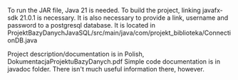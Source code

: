 To run the JAR file, Java 21 is needed.
To build the project, linking javafx-sdk 21.0.1 is necessary.
It is also necessary to provide a link, username and password to a postgresql database.
It is located in ProjektBazyDanychJavaSQL/src/main/java/com/projekt_biblioteka/ConnectionDB.java

Project description/documentation is in Polish, DokumentacjaProjektuBazyDanych.pdf
Simple code documentation is in javadoc folder. There isn't much useful information there, however.
